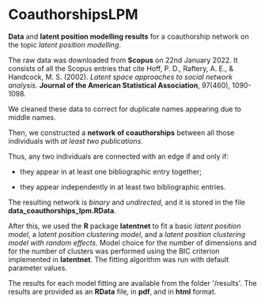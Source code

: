 # CoauthorshipsLPM

__Data__ and __latent position modelling results__ for a coauthorship network on the topic _latent position modelling_.

The raw data was downloaded from __Scopus__ on 22nd January 2022. It consists of all the Scopus entries that cite Hoff, P. D., Raftery, A. E., & Handcock, M. S. (2002). _Latent space approaches to social network analysis._ __Journal of the American Statistical Association__, 97(460), 1090-1098.

We cleaned these data to correct for duplicate names appearing due to middle names.

Then, we constructed a __network of coauthorships__ between all those individuals with _at least two publications_.

Thus, any two individuals are connected with an edge if and only if:

- they appear in at least one bibliographic entry together;

- they appear independently in at least two bibliographic entries.

The resulting network is _binary_ and _undirected_, and it is stored in the file __data_coauthorships_lpm.RData__.


After this, we used the __R__ package __latentnet__ to fit a basic _latent position model_, a _latent position clustering model_, and a _latent position clustering model with random effects_. Model choice for the number of dimensions and for the number of clusters was performed using the BIC criterion implemented in __latentnet__. The fitting algorithm was run with default parameter values.

The results for each model fitting are available from the folder '/results'. The results are provided as an __RData__ file, in __pdf__, and in __html__ format.

